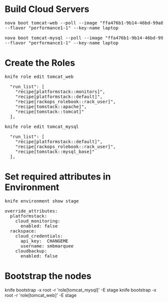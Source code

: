 Build Cloud Servers
===================
<pre>
nova boot tomcat-web --poll --image "ffa476b1-9b14-46bd-99a8-862d1d94eb7a" \
--flavor "performance1-1" --key-name laptop

nova boot tomcat-mysql --poll --image "ffa476b1-9b14-46bd-99a8-862d1d94eb7a" \
--flavor "performance1-1" --key-name laptop
</pre>

Create the Roles
================
<pre>
knife role edit tomcat_web

  "run_list": [
    "recipe[platformstack::monitors]",
    "recipe[platformstack::default]",
    "recipe[rackops_rolebook::rack_user]",
    "recipe[tomstack::apache]",
    "recipe[tomstack::tomcat]"
  ],

knife role edit tomcat_mysql

  "run_list": [
    "recipe[platformstack::default]",
    "recipe[rackops_rolebook::rack_user]",
    "recipe[tomstack::mysql_base]"
  ],
</pre>

Set required attributes in Environment
======================================
<pre>
knife environment show stage

override_attributes:
  platformstack:
    cloud_monitoring:
      enabled: false
  rackspace:
    cloud_credentials:
      api_key:  CHANGEME
      username: smbmarquee
    cloudbackup:
      enabled: false
</pre>

Bootstrap the nodes
===================
knife bootstrap -x root -r 'role[tomcat_mysql]' -E stage
knife bootstrap -x root -r 'role[tomcat_web]' -E stage
